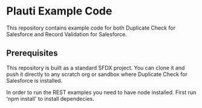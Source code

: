 # Plauti Example Code

This repository contains example code for both Duplicate Check for Salesforce and Record Validation for Salesforce. 

## Prerequisites

This repository is built as a standard SFDX project. You can clone it and push it directly to any scratch org or sandbox where Duplicate Check for Salesforce is installed. 

In order to run the REST examples you need to have node installed. First run 'npm install' to install dependecies.
